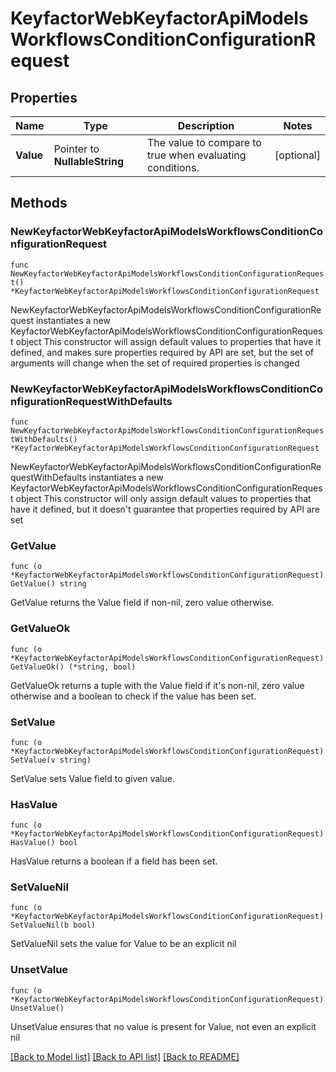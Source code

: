 # KeyfactorWebKeyfactorApiModelsWorkflowsConditionConfigurationRequest

## Properties

Name | Type | Description | Notes
------------ | ------------- | ------------- | -------------
**Value** | Pointer to **NullableString** | The value to compare to true when evaluating conditions. | [optional] 

## Methods

### NewKeyfactorWebKeyfactorApiModelsWorkflowsConditionConfigurationRequest

`func NewKeyfactorWebKeyfactorApiModelsWorkflowsConditionConfigurationRequest() *KeyfactorWebKeyfactorApiModelsWorkflowsConditionConfigurationRequest`

NewKeyfactorWebKeyfactorApiModelsWorkflowsConditionConfigurationRequest instantiates a new KeyfactorWebKeyfactorApiModelsWorkflowsConditionConfigurationRequest object
This constructor will assign default values to properties that have it defined,
and makes sure properties required by API are set, but the set of arguments
will change when the set of required properties is changed

### NewKeyfactorWebKeyfactorApiModelsWorkflowsConditionConfigurationRequestWithDefaults

`func NewKeyfactorWebKeyfactorApiModelsWorkflowsConditionConfigurationRequestWithDefaults() *KeyfactorWebKeyfactorApiModelsWorkflowsConditionConfigurationRequest`

NewKeyfactorWebKeyfactorApiModelsWorkflowsConditionConfigurationRequestWithDefaults instantiates a new KeyfactorWebKeyfactorApiModelsWorkflowsConditionConfigurationRequest object
This constructor will only assign default values to properties that have it defined,
but it doesn't guarantee that properties required by API are set

### GetValue

`func (o *KeyfactorWebKeyfactorApiModelsWorkflowsConditionConfigurationRequest) GetValue() string`

GetValue returns the Value field if non-nil, zero value otherwise.

### GetValueOk

`func (o *KeyfactorWebKeyfactorApiModelsWorkflowsConditionConfigurationRequest) GetValueOk() (*string, bool)`

GetValueOk returns a tuple with the Value field if it's non-nil, zero value otherwise
and a boolean to check if the value has been set.

### SetValue

`func (o *KeyfactorWebKeyfactorApiModelsWorkflowsConditionConfigurationRequest) SetValue(v string)`

SetValue sets Value field to given value.

### HasValue

`func (o *KeyfactorWebKeyfactorApiModelsWorkflowsConditionConfigurationRequest) HasValue() bool`

HasValue returns a boolean if a field has been set.

### SetValueNil

`func (o *KeyfactorWebKeyfactorApiModelsWorkflowsConditionConfigurationRequest) SetValueNil(b bool)`

 SetValueNil sets the value for Value to be an explicit nil

### UnsetValue
`func (o *KeyfactorWebKeyfactorApiModelsWorkflowsConditionConfigurationRequest) UnsetValue()`

UnsetValue ensures that no value is present for Value, not even an explicit nil

[[Back to Model list]](../README.md#documentation-for-models) [[Back to API list]](../README.md#documentation-for-api-endpoints) [[Back to README]](../README.md)


